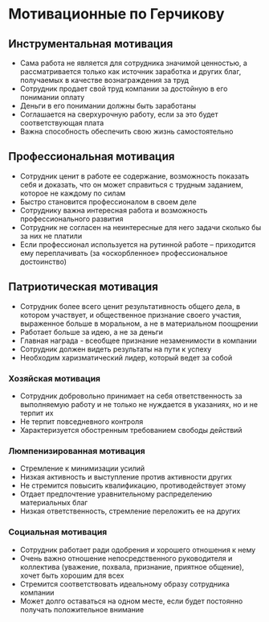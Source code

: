 # Мотивационные по Герчикову

## Инструментальная мотивация

- Сама работа не является для сотрудника значимой ценностью, а рассматривается только как источник заработка и других благ, получаемых в качестве вознаграждения за труд
- Сотрудник продает свой труд компании за достойную в его понимании оплату
- Деньги в его понимании должны быть заработаны
- Соглашается на сверхурочную работу, если за это будет соответствующая плата
- Важна способность обеспечить свою жизнь самостоятельно

## Профессиональная мотивация

- Сотрудник ценит в работе ее содержание, возможность показать себя и доказать, что он может справиться с трудным заданием, которое не каждому по силам
- Быстро становится профессионалом в своем деле
- Сотруднику важна интересная работа и возможность профессионального развития
- Сотрудник не согласен на неинтересные для него задачи сколько бы за них не платили
- Если профессионал используется на рутинной работе – приходится ему переплачивать (за «оскорбленное» профессиональное достоинство)

## Патриотическая мотивация

- Сотрудник более всего ценит результативность общего дела, в котором участвует, и общественное признание своего участия, выраженное больше в моральном, а не в материальном поощрении
- Работает больше за идею, а не за деньги
- Главная награда - всеобщее признание незаменимости в компании
- Сотрудник должен видеть результаты на пути к успеху
- Необходим харизматический лидер, который ведет за собой

### Хозяйская мотивация

- Сотрудник добровольно принимает на себя ответственность за выполняемую работу и не только не нуждается в указаниях, но и не терпит их
- Не терпит повседневного контроля
- Характеризуется обостренным требованием свободы действий

### Люмпенизированная мотивация

- Стремление к минимизации усилий
- Низкая активность и выступление против активности других
- Не стремится повысить квалификацию, противодействует этому
- Отдает предпочтение уравнительному распределению материальных благ
- Низкая ответственность, стремление переложить ее на других

### Социальная мотивация

- Сотрудник работает ради одобрения и хорошего отношения к нему
- Очень важно отношение непосредственного руководителя и коллектива (уважение, похвала, признание, приятное общение), хочет быть хорошим для всех
- Стремится соответствовать идеальному образу сотрудника компании
- Может долго оставаться на одном месте, если будет постоянно получать положительное внимание
